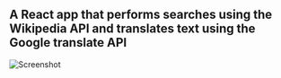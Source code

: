 ## A React app that performs searches using the Wikipedia API and translates text using the Google translate API

![Screenshot](../../blob/main/public/screenshot.png)
